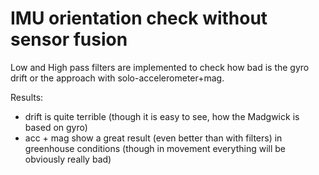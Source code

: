 # IMU orientation check without sensor fusion

Low and High pass filters are implemented to check how bad is the gyro drift or the approach with solo-accelerometer+mag. 

Results:
- drift is quite terrible (though it is easy to see, how the Madgwick is based on gyro)
- acc + mag show a great result (even better than with filters) in greenhouse conditions (though in movement everything will be obviously really bad)
